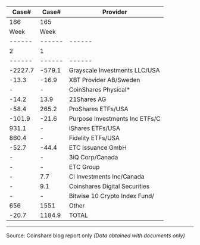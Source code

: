 #

| Case#  | Case#  | Provider |
| ------ | ------ | ------ |
| 166    | 165    |
| Week   | Week   |
| ------ | ------ | ------ |
|   2    |   1    |
| ------ | ------ | ------ |
| -2227.7| -579.1 | Grayscale Investments LLC/USA |
| -13.3  | -16.9  | XBT Provider AB/Sweden |
|   -    |   -    | CoinShares Physical* |
| -14.2  |  13.9  | 21Shares AG |
| -58.4  | 265.2  | ProShares ETFs/USA |
| -101.9 | -21.6  | Purpose Investments Inc ETFs/C |
| 931.1  |   -    | iShares ETFs/USA |
| 860.4  |   -    | Fidelity ETFs/USA |
| -52.7  | -44.4  | ETC Issuance GmbH |
|   -    |   -    | 3iQ Corp/Canada |
|   -    |   -    | ETC Group |
|   -    |  7.7   | Cl Investments Inc/Canada |
|   -    |  9.1   | Coinshares Digital Securities |
|   -    |   -    | Bitwise 10 Crypto Index Fund/ |
| 656    | 1551   | Other |
| -20.7  | 1184.9 | TOTAL |

---
Source: Coinshare blog report only _(Data obtained with documents only)_
